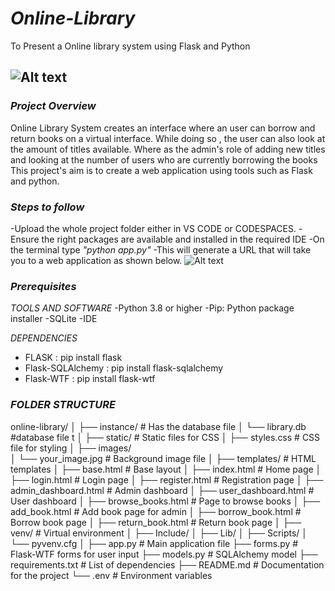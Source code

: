 # *Online-Library*
To Present a Online library system using Flask and Python

![Alt text]("https://drive.google.com/file/d/1ynW_tyroJ-kgHqghsZBlERhkx7zKK7fw/view?usp=sharing")
---

### *Project Overview*

Online Library System creates an interface where an user can borrow and return books on a virtual interface. While doing so , the user can also look at the amount of titles available. Where as the admin's role of adding new titles and looking at the number of users who are currently borrowing the books This project's aim is to create a web application using tools such as Flask and python. 


### *Steps to follow*

-Upload the whole project folder either in VS CODE or CODESPACES.
-Ensure the right packages are available and installed in the required IDE
-On the terminal type *"python app.py"* 
-This will generate a URL that will take you to a web application as shown below.
![Alt text]("https://drive.google.com/file/d/19q3rtdf113EYMiSzvWxtzQeEPN3meZsH/view?usp=sharing")

### *Prerequisites*

*TOOLS AND SOFTWARE*
-Python 3.8 or higher
-Pip: Python package installer
-SQLite
-IDE

*DEPENDENCIES*
- FLASK : pip install flask
- Flask-SQLAlchemy : pip install flask-sqlalchemy
- Flask-WTF : pip install flask-wtf


### *FOLDER STRUCTURE*

online-library/
│
├── instance/                  # Has the database file
│   └── library.db             #database file t
│
├── static/                    # Static files for CSS
│   ├── styles.css             # CSS file for styling 
│   ├── images/                
│       └── your_image.jpg     # Background image file
│
├── templates/                 # HTML templates
│   ├── base.html              # Base layout 
│   ├── index.html             # Home  page
│   ├── login.html             # Login page
│   ├── register.html          # Registration page
│   ├── admin_dashboard.html   # Admin dashboard
│   ├── user_dashboard.html    # User dashboard
│   ├── browse_books.html      # Page to browse books
│   ├── add_book.html          # Add book page for admin
│   ├── borrow_book.html       # Borrow book page
│   ├── return_book.html       # Return book page
│
├── venv/                      # Virtual environment 
│   ├── Include/
│   ├── Lib/
│   ├── Scripts/
│   └── pyvenv.cfg
│
├── app.py                     # Main  application file
├── forms.py                   # Flask-WTF forms for user input 
├── models.py                  # SQLAlchemy model
├── requirements.txt           # List of dependencies
├── README.md                  # Documentation for the project
└── .env                       # Environment variables 

